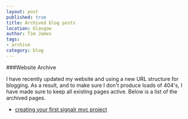 ```yaml
---
layout: post
published: true
title: Archived blog posts
location: Glasgow
author: Tim James
tags:
- archive
category: blog
---
```


###Website Archive

I have recently updated my website and using a new URL structure for blogging. As a result, and to make sure I don't produce loads of 404's, I have made sure to keep all existing pages active.
Below is a list of the archived pages.

<!--excerpt-->

+ [creating your first signalr mvc project](/creating-your-first-signalr-mvc-project)

